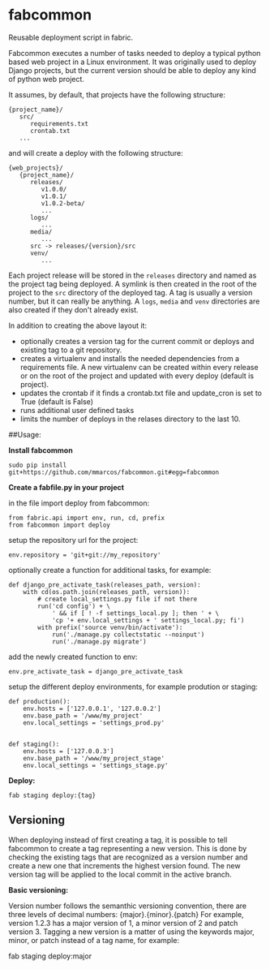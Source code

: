 # fabcommon
Reusable deployment script in fabric.

Fabcommon executes a number of tasks needed to deploy a typical python based 
web project in a Linux environment. It was originally used to deploy Django 
projects, but the current version should be able to deploy any kind of python 
web project.

It assumes, by default, that projects have the following structure:

	{project_name}/
	   src/
	      requirements.txt
		  crontab.txt
	   ...

and will create a deploy with the following structure:

	{web_projects}/
	   {project_name}/
	      releases/
		     v1.0.0/
			 v1.0.1/
			 v1.0.2-beta/
			 ...
		  logs/
		     ...
		  media/
		     ...
		  src -> releases/{version}/src
		  venv/
		     ...

Each project release will be stored in the `releases` directory and named as the project tag being deployed.
A symlink is then created in the root of the project to the `src` directory of the deployed tag.
A tag is usually a version number, but it can really be anything.
A `logs`, `media` and `venv` directories are also created if they don't already exist.

In addition to creating the above layout it:

- optionally creates a version tag for the current commit or deploys 
  and existing tag to a git repository.
- creates a virtualenv and installs the needed dependencies from a requirements
  file. A new virtualenv can be created within every release or on the root of
  the project and updated with every deploy (default is project). 
- updates the crontab if it finds a crontab.txt file and update_cron is set to 
  True (default is False)
- runs additional user defined tasks
- limits the number of deploys in the relases directory to the last 10.


##Usage:

**Install fabcommon**

	sudo pip install git+https://github.com/mmarcos/fabcommon.git#egg=fabcommon

**Create a fabfile.py in your project**

in the file import deploy from fabcommon:

	from fabric.api import env, run, cd, prefix
	from fabcommon import deploy


setup the repository url for the project:

	env.repository = 'git+git://my_repository'

optionally create a function for additional tasks, for example:

	def django_pre_activate_task(releases_path, version):
	    with cd(os.path.join(releases_path, version)):
	        # create local_settings.py file if not there
	        run('cd config') + \
	            ' && if [ ! -f settings_local.py ]; then ' + \
	            'cp '+ env.local_settings + ' settings_local.py; fi')
	        with prefix('source venv/bin/activate'):
	            run('./manage.py collectstatic --noinput')
	            run('./manage.py migrate')

add the newly created function to env:

	env.pre_activate_task = django_pre_activate_task

setup the different deploy environments, for example prodution or staging: 

	def production():
	    env.hosts = ['127.0.0.1', '127.0.0.2']
	    env.base_path = '/www/my_project'
	    env.local_settings = 'settings_prod.py'


	def staging():
	    env.hosts = ['127.0.0.3']
	    env.base_path = '/www/my_project_stage'
	    env.local_settings = 'settings_stage.py'

**Deploy:**
	
	fab staging deploy:{tag}
	

## Versioning

When deploying instead of first creating a tag, it is possible to tell fabcommon
to create a tag representing a new version. This is done by checking
the existing tags that are recognized as a version number and create a new one that
increments the highest version found.
The new version tag will be applied to the local commit in the active branch.

**Basic versioning:**

Version number follows the semanthic versioning convention, there are three
levels of decimal numbers: {major}.{minor}.{patch}
For example, version 1.2.3 has a major version of 1, a minor version of 2 and 
patch version 3.
Tagging a new version is a matter of using the keywords major, minor, or patch 
instead of a tag name, for example:

fab staging deploy:major 



 

   